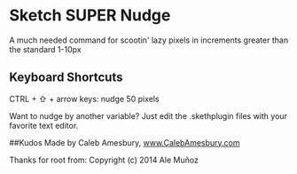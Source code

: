 Sketch SUPER Nudge
==================

A much needed command for scootin' lazy pixels in increments greater than the standard 1-10px

## Keyboard Shortcuts

CTRL + ⇧ + arrow keys: nudge 50 pixels

Want to nudge by another variable? Just edit the .skethplugin files with your favorite text editor.


##Kudos
Made by Caleb Amesbury, www.CalebAmesbury.com

Thanks for root from: Copyright (c) 2014 Ale Muñoz
